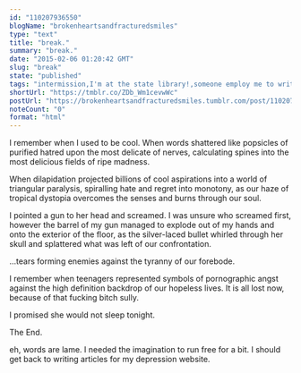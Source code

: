 ```yaml
---
id: "110207936550"
blogName: "brokenheartsandfracturedsmiles"
type: "text"
title: "break."
summary: "break."
date: "2015-02-06 01:20:42 GMT"
slug: "break"
state: "published"
tags: "intermission,I'm at the state library!,someone employ me to write,writing,journal,imagination,creative"
shortUrl: "https://tmblr.co/ZDb_Wm1cevwWc"
postUrl: "https://brokenheartsandfracturedsmiles.tumblr.com/post/110207936550/break"
noteCount: "0"
format: "html"
---
```


I remember when I used to be cool. When words shattered like popsicles of purified hatred upon the most delicate of nerves, calculating spines into the most delicious fields of ripe madness. 

When dilapidation projected billions of cool aspirations into a world of triangular paralysis, spiralling hate and regret into monotony, as our haze of tropical dystopia overcomes the senses and burns through our soul. 

I pointed a gun to her head and screamed. I was unsure who screamed first, however the barrel of my gun managed to explode out of my hands and onto the exterior of the floor, as the silver-laced bullet whirled through her skull and splattered what was left of our confrontation.

…tears forming enemies against the tyranny of our forebode. 

I remember when teenagers represented symbols of pornographic angst against the high definition backdrop of our hopeless lives. It is all lost now, because of that fucking bitch sully. 

I promised she would not sleep tonight. 

The End. 

eh, words are lame. I needed the imagination to run free for a bit. I should get back to writing articles for my depression website.